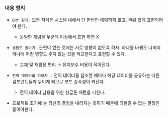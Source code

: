 ### 내용 정리

- `DRY 원칙` : 모든 지식은 시스템 내에서 단 한번만 애매하지 않고, 권위 있게 표현되어야 한다.
  - 동일한 개념을 두군데 이상에서 표현 하면 X
- `결합도 줄이기` : 관련이 없는 것에는 서로 영향이 없도록 하자. 하나를 바꿔도 나머지 하나에 어떤 영향도 주지 않는 것을 직교한다고 표현할 수 있다.
  - 교체 및 재활용 편리 → 유지보수 비용이 적어진다.
- `전역 데이터를 피하자 ` :  전역 데이터를 참조할 때마다 해당 데이터를 공유하는 다른 컴포넌트들과 묶이게 되므로 코드 종속성이 커진다.
  - 전역 데이터 남용을 위한 싱글톤 패턴을 피한다.

- 프로젝트 초기에 늘 최선의 결정을 내리지는 못하기 때문에 되돌릴 수 없는 결정은 줄여야한다.
